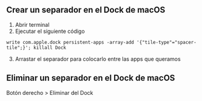 ## Crear un separador en el Dock de macOS
1. Abrir terminal
2. Ejecutar el siguiente código
```
write com.apple.dock persistent-apps -array-add '{"tile-type"="spacer-tile";}'; killall Dock
```
3. Arrastar el separador para colocarlo entre las apps que queramos

## Eliminar un separador en el Dock de macOS
Botón derecho > Eliminar del Dock
